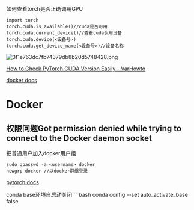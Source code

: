 如何查看torch是否正确调用GPU
```shell
import torch
torch.cuda.is_available()//cuda是否可用
torch.cuda.current_device()//查看cuda调用设备
torch.cuda.device(<设备号>)
torch.cuda.get_device_name(<设备号>)//设备名称
```
![3f1e763dc7fb74379db8b20d5748428.png](https://chillcharlie-img.oss-cn-hangzhou.aliyuncs.com/imgae/2023/01/24/c647bb164bccbbf527abadf97563f809_3f1e763dc7fb74379db8b20d5748428.png)

[How to Check PyTorch CUDA Version Easily - VarHowto](https://varhowto.com/check-pytorch-cuda-version/#:~:text=3%20ways%20to%20check%20CUDA%20version%20for%20PyTorch,NVIDIA%20driver%20you%20have%20installed.%20Simply%20run%20nvidia-smi)

[docker docs](https://docs.docker.com.zh.xy2401.com/config/containers/resource_constraints/)
# Docker
## 权限问题Got permission denied while trying to connect to the Docker daemon socket
把普通用户加入docker用户组
```shell
sudo gpasswd -a <username> docker
newgrp docker //以docker群组登录
```
[pytorch docs](https://pytorch.org/docs/stable/index.html)

conda base环境自启动关闭````bash
conda config --set auto_activate_base false
